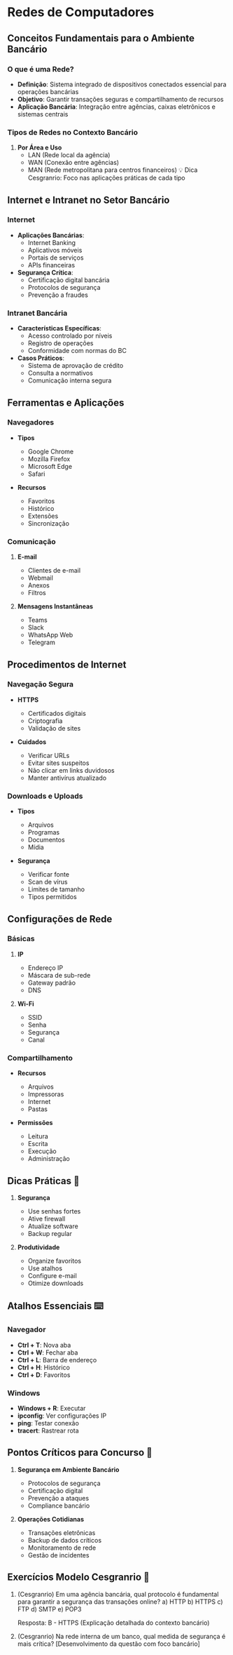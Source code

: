 # Redes de Computadores

## Conceitos Fundamentais para o Ambiente Bancário

### O que é uma Rede?
- **Definição**: Sistema integrado de dispositivos conectados essencial para operações bancárias
- **Objetivo**: Garantir transações seguras e compartilhamento de recursos
- **Aplicação Bancária**: Integração entre agências, caixas eletrônicos e sistemas centrais

### Tipos de Redes no Contexto Bancário
1. **Por Área e Uso**
   - LAN (Rede local da agência)
   - WAN (Conexão entre agências)
   - MAN (Rede metropolitana para centros financeiros)
   💡 Dica Cesgranrio: Foco nas aplicações práticas de cada tipo

## Internet e Intranet no Setor Bancário

### Internet
- **Aplicações Bancárias**:
  - Internet Banking
  - Aplicativos móveis
  - Portais de serviços
  - APIs financeiras
- **Segurança Crítica**:
  - Certificação digital bancária
  - Protocolos de segurança
  - Prevenção a fraudes

### Intranet Bancária
- **Características Específicas**:
  - Acesso controlado por níveis
  - Registro de operações
  - Conformidade com normas do BC
- **Casos Práticos**:
  - Sistema de aprovação de crédito
  - Consulta a normativos
  - Comunicação interna segura

## Ferramentas e Aplicações

### Navegadores
- **Tipos**
  - Google Chrome
  - Mozilla Firefox
  - Microsoft Edge
  - Safari

- **Recursos**
  - Favoritos
  - Histórico
  - Extensões
  - Sincronização

### Comunicação
1. **E-mail**
   - Clientes de e-mail
   - Webmail
   - Anexos
   - Filtros

2. **Mensagens Instantâneas**
   - Teams
   - Slack
   - WhatsApp Web
   - Telegram

## Procedimentos de Internet

### Navegação Segura
- **HTTPS**
  - Certificados digitais
  - Criptografia
  - Validação de sites

- **Cuidados**
  - Verificar URLs
  - Evitar sites suspeitos
  - Não clicar em links duvidosos
  - Manter antivírus atualizado

### Downloads e Uploads
- **Tipos**
  - Arquivos
  - Programas
  - Documentos
  - Mídia

- **Segurança**
  - Verificar fonte
  - Scan de vírus
  - Limites de tamanho
  - Tipos permitidos

## Configurações de Rede

### Básicas
1. **IP**
   - Endereço IP
   - Máscara de sub-rede
   - Gateway padrão
   - DNS

2. **Wi-Fi**
   - SSID
   - Senha
   - Segurança
   - Canal

### Compartilhamento
- **Recursos**
  - Arquivos
  - Impressoras
  - Internet
  - Pastas

- **Permissões**
  - Leitura
  - Escrita
  - Execução
  - Administração

## Dicas Práticas 🎯

1. **Segurança**
   - Use senhas fortes
   - Ative firewall
   - Atualize software
   - Backup regular

2. **Produtividade**
   - Organize favoritos
   - Use atalhos
   - Configure e-mail
   - Otimize downloads

## Atalhos Essenciais ⌨️

### Navegador
- **Ctrl + T**: Nova aba
- **Ctrl + W**: Fechar aba
- **Ctrl + L**: Barra de endereço
- **Ctrl + H**: Histórico
- **Ctrl + D**: Favoritos

### Windows
- **Windows + R**: Executar
- **ipconfig**: Ver configurações IP
- **ping**: Testar conexão
- **tracert**: Rastrear rota

## Pontos Críticos para Concurso 🎯

1. **Segurança em Ambiente Bancário**
   - Protocolos de segurança
   - Certificação digital
   - Prevenção a ataques
   - Compliance bancário

2. **Operações Cotidianas**
   - Transações eletrônicas
   - Backup de dados críticos
   - Monitoramento de rede
   - Gestão de incidentes

## Exercícios Modelo Cesgranrio 📝

1. (Cesgranrio) Em uma agência bancária, qual protocolo é fundamental para garantir a segurança das transações online?
   a) HTTP
   b) HTTPS
   c) FTP
   d) SMTP
   e) POP3
   
   Resposta: B - HTTPS (Explicação detalhada do contexto bancário)

2. (Cesgranrio) Na rede interna de um banco, qual medida de segurança é mais crítica?
   [Desenvolvimento da questão com foco bancário]